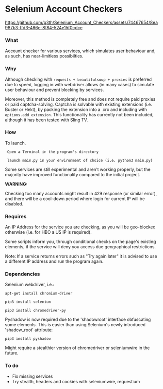 # Selenium Account Checkers

https://github.com/g3th/Selenium_Account_Checkers/assets/74467654/8ea987b3-ffd3-466e-8f84-524e15f0cdce

### What ###

Account checker for various services, which simulates user behaviour and, as such, has near-limitless possibilties. 

### Why ###

Although checking with ```requests + beautifulsoup + proxies``` is preferred due to speed, logging in with webdriver allows (in many cases) to simulate user behaviour and prevent blocking by services. 

Moreover, this method is completely free and does not require paid proxies or paid captcha-solving. Captcha is solvable with existing extensions (i.e. Buster or Hekt), by packing the extension into a .crx and including with ```options.add_extension```. This functionality has currently not been included, although it has been tested with Sling TV.

### How ###

To launch.

``` Open a Terminal in the program's directory```

``` launch main.py in your environment of choice (i.e. python3 main.py)```

Some services are still experimental and aren't working properly, but the majority have improved functionality compared to the initial project.

**WARNING:**

Checking too many accounts might result in 429 response (or similar error), and there will be a cool-down period where login for current IP will be disabled.

### Requires ###

An IP Address for the service you are checking, as you will be geo-blocked otherwise (i.e. for HBO a US IP is required).

Some scripts inform you, through conditional checks on the page's existing elements, if the service will deny you access due geographical restrictions.

Note: If a service returns errors such as "Try again later" it is advised to use a different IP address and run the program again.

### Dependencies ###

Selenium webdriver, i.e.:

``` apt-get install chromium-driver ```

``` pip3 install selenium ```

``` pip3 install chromedriver-py ```

Pyshadow is now required due to the 'shadowroot' interface obfuscating some elements. This is easier than using Selenium's newly introduced 'shadow_root' attribute:

```pip3 install pyshadow```

Might require a stealthier version of chromedriver or seleniumwire in the future.

### To do ###

- Fix missing services
- Try stealth, headers and cookies with seleniumwire, requestium
